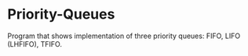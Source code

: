 # Priority-Queues
Program that shows implementation of three priority queues: FIFO, LIFO (LHFIFO), TFIFO.
